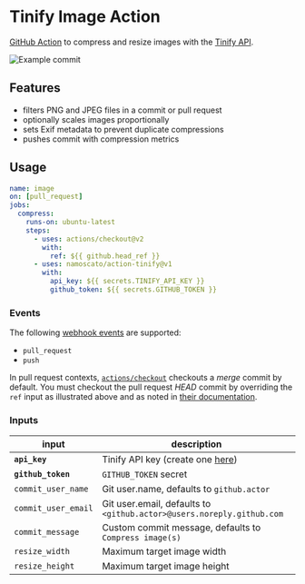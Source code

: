 # Tinify Image Action

[GitHub Action](https://github.com/features/actions) to compress and resize images with the [Tinify API](https://tinypng.com/developers).

![Example commit](https://i.imgur.com/FWOosON.png)

## Features

- filters PNG and JPEG files in a commit or pull request
- optionally scales images proportionally
- sets Exif metadata to prevent duplicate compressions
- pushes commit with compression metrics

## Usage

```yaml
name: image
on: [pull_request]
jobs:
  compress:
    runs-on: ubuntu-latest
    steps:
      - uses: actions/checkout@v2
        with:
          ref: ${{ github.head_ref }}
      - uses: namoscato/action-tinify@v1
        with:
          api_key: ${{ secrets.TINIFY_API_KEY }}
          github_token: ${{ secrets.GITHUB_TOKEN }}
```

### Events

The following [webhook events](https://docs.github.com/en/actions/reference/events-that-trigger-workflows#webhook-events) are supported:

- `pull_request`
- `push`

In pull request contexts, [`actions/checkout`](https://github.com/actions/checkout) checkouts a _merge_ commit by default. You must checkout the pull request _HEAD_ commit by overriding the `ref` input as illustrated above and as noted in [their documentation](https://github.com/actions/checkout#Checkout-pull-request-HEAD-commit-instead-of-merge-commit).

### Inputs

| input               | description                                                           |
| ------------------- | --------------------------------------------------------------------- |
| **`api_key`**       | Tinify API key (create one [here](https://tinypng.com/developers))    |
| **`github_token`**  | `GITHUB_TOKEN` secret                                                 |
| `commit_user_name`  | Git user.name, defaults to `github.actor`                             |
| `commit_user_email` | Git user.email, defaults to `<github.actor>@users.noreply.github.com` |
| `commit_message`    | Custom commit message, defaults to `Compress image(s)`                |
| `resize_width`      | Maximum target image width                                            |
| `resize_height`     | Maximum target image height                                           |
